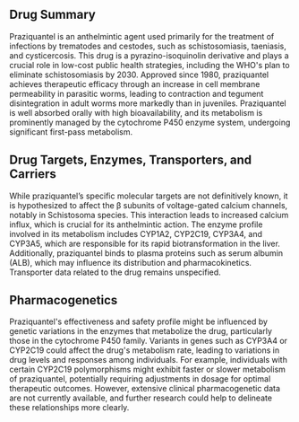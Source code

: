 ## Drug Summary
Praziquantel is an anthelmintic agent used primarily for the treatment of infections by trematodes and cestodes, such as schistosomiasis, taeniasis, and cysticercosis. This drug is a pyrazino-isoquinolin derivative and plays a crucial role in low-cost public health strategies, including the WHO's plan to eliminate schistosomiasis by 2030. Approved since 1980, praziquantel achieves therapeutic efficacy through an increase in cell membrane permeability in parasitic worms, leading to contraction and tegument disintegration in adult worms more markedly than in juveniles. Praziquantel is well absorbed orally with high bioavailability, and its metabolism is prominently managed by the cytochrome P450 enzyme system, undergoing significant first-pass metabolism.

## Drug Targets, Enzymes, Transporters, and Carriers
While praziquantel’s specific molecular targets are not definitively known, it is hypothesized to affect the β subunits of voltage-gated calcium channels, notably in Schistosoma species. This interaction leads to increased calcium influx, which is crucial for its anthelmintic action. The enzyme profile involved in its metabolism includes CYP1A2, CYP2C19, CYP3A4, and CYP3A5, which are responsible for its rapid biotransformation in the liver. Additionally, praziquantel binds to plasma proteins such as serum albumin (ALB), which may influence its distribution and pharmacokinetics. Transporter data related to the drug remains unspecified.

## Pharmacogenetics
Praziquantel's effectiveness and safety profile might be influenced by genetic variations in the enzymes that metabolize the drug, particularly those in the cytochrome P450 family. Variants in genes such as CYP3A4 or CYP2C19 could affect the drug's metabolism rate, leading to variations in drug levels and responses among individuals. For example, individuals with certain CYP2C19 polymorphisms might exhibit faster or slower metabolism of praziquantel, potentially requiring adjustments in dosage for optimal therapeutic outcomes. However, extensive clinical pharmacogenetic data are not currently available, and further research could help to delineate these relationships more clearly.